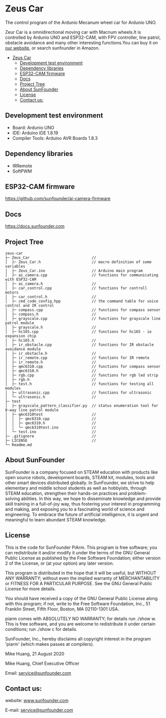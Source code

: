 # Zeus Car
The control program of the Ardunio Mecanum wheel car for Ardunio UNO.

Zeur Car is a  omnidirectional moving car with Macnum wheels.It is controlled by Ardunio UNO and ESP32-CAM, with FPV controller, line patrol, obstacle avoidance and many other interesting functions.You can buy it on [our website](https://www.sunfounder.com/), or search sunfounder in Amazon.

- [Zeus Car](#zeus-car)
  - [Development test environment](#development-test-environment)
  - [Dependency libraries](#dependency-libraries)
  - [ESP32-CAM firmware](#esp32-cam-firmware)
  - [Docs](#docs)
  - [Project Tree](#project-tree)
  - [About SunFounder](#about-sunfounder)
  - [License](#license)
  - [Contact us:](#contact-us)
## Development test environment
- Board: Ardunio UNO
- IDE: Arduino IDE 1.8.19
- Compiler Tools: Arduino AVR Boards 1.8.3

## Dependency libraries
- IRRemote
- SoftPWM

## ESP32-CAM firmware
https://github.com/sunfounder/ai-camera-firmware
## Docs
https://docs.sunfounder.com

## Project Tree
```
zeus-car                               
├─ Zeus_Car                            //
│  ├─ Zeus_Car.h                       // macro definition of some variables
│  ├─ Zeus_Car.ino                     // Arduino main program
│  ├─ ai_camera.cpp                    // functions for communicating with ESP32-CAM
│  ├─ ai_camera.h                      //
│  ├─ car_control.cpp                  // functions for controll motors 
│  ├─ car_control.h                    //
│  ├─ cmd_code_config.hpp              // the command table for voice control and IR control
│  ├─ compass.cpp                      // functions for compass sensor
│  ├─ compass.h                        //
│  ├─ grayscale.cpp                    // functions for grayscale line patrol module
│  ├─ grayscale.h                      //
│  ├─ hc165.cpp                        // functions for hc165 - io expansion chip
│  ├─ hc165.h                          //
│  ├─ ir_obstacle.cpp                  // functions for IR obstacle avoidance module
│  ├─ ir_obstacle.h                    //
│  ├─ ir_remote.cpp                    // functions for IR remote
│  ├─ ir_remote.h                      // 
│  ├─ qmc6310.cpp                      // functions for compass sensor
│  ├─ qmc6310.h                        //
│  ├─ rgb.cpp                          // functions for rgb led strip
│  ├─ rgb.h                            //
│  ├─ test.h                           // functions for testing all modules
│  ├─ ultrasonic.cpp                   // functions for ultrasonic
│  └─ ultrasonic.h                     //
├─ test                                
│  ├─ grayscale_pattern_classifier.py  // status enumeration tool for 8-way line patrol module
│  ├─ qmc6310test                      //
│  │  ├─ qmc6310.cpp                   //
│  │  ├─ qmc6310.h                     //
│  │  └─ qmc6310test.ino               //
│  └─ test.ino                         //
├─ .gitignore                          //
├─ LICENSE                             //
└─ Readme.md  
```
## About SunFounder
SunFounder is a company focused on STEAM education with products like open source robots, development boards, STEAM kit, modules, tools and other smart devices distributed globally. In SunFounder, we strive to help elementary and middle school students as well as hobbyists, through STEAM education, strengthen their hands-on practices and problem-solving abilities. In this way, we hope to disseminate knowledge and provide skill training in a full-of-joy way, thus fostering your interest in programming and making, and exposing you to a fascinating world of science and engineering. To embrace the future of artificial intelligence, it is urgent and meaningful to learn abundant STEAM knowledge.

## License
This is the code for SunFounder PiArm.
This program is free software; you can redistribute it and/or modify it under the terms of the GNU General Public License as published by the Free Software Foundation; either version 2 of the License, or (at your option) any later version.

This program is distributed in the hope that it will be useful, but WITHOUT ANY WARRANTY; without even the implied warranty of MERCHANTABILITY or FITNESS FOR A PARTICULAR PURPOSE. See the GNU General Public License for more details.

You should have received a copy of the GNU General Public License along with this program; if not, write to the Free Software Foundation, Inc., 51 Franklin Street, Fifth Floor, Boston, MA 02110-1301 USA.

piarm comes with ABSOLUTELY NO WARRANTY; for details run ./show w. This is free software, and you are welcome to redistribute it under certain conditions; run ./show c for details.

SunFounder, Inc., hereby disclaims all copyright interest in the program 'piarm' (which makes passes at compilers).

Mike Huang, 21 August 2020

Mike Huang, Chief Executive Officer

Email: service@sunfounder.com

## Contact us:
website:
    www.sunfounder.com

E-mail:
    service@sunfounder.com